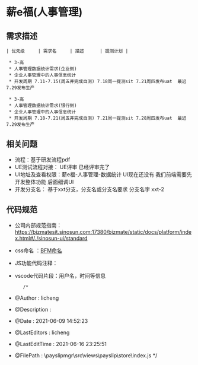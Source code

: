 # 薪e福(人事管理)

##  需求描述

	| 优先级     | 需求名 	| 描述      | 提测计划 |

   ```
    * 3-高     
    * 人事管理数据统计需求(企业侧)  
    * 企业人事管理中的人事信息统计
    * 开发周期 7.11-7.15(周五并完成自测) 7.18周一提测sit 7.21周四发布uat  最迟7.29发布生产 
   ```

   ```
    * 3-高     
    * 人事管理数据统计需求(银行侧)  
    * 企业人事管理中的人事信息统计
    * 开发周期 7.18-7.21(周五并完成自测) 7.21周一提测sit 7.28周四发布uat  最迟7.29发布生产 
   ```



##  相关问题
 - 流程：基于研发流程pdf 
 - UE测试流程对接： UE评审 已经评审完了              
 - UI地址及查看权限：薪e福-人事管理-数据统计   UI现在还没有 我们前端需要先开发整体功能 后面细调UI 
 - 开发分支名： 基于xxt分支，分支名或分支名要求  分支名字 xxt-2

 ## 代码规范

 - 公司内部规范指南：https://bizmatesit.sinosun.com:17380/bizmate/static/docs/platform/index.html#/./sinosun-ui/standard
 - css命名 ：[BFM命名](https://juejin.cn/post/6844903672162304013)
 - JS功能代码注释：
 - vscode代码片段：用户名，时间等信息
   
   ```  文件头部注释举例
      /*
 * @Author       : licheng
 * @Description  : 
 * @Date         : 2021-06-09 14:52:23
 * @LastEditors  : licheng
 * @LastEditTime : 2021-06-16 23:25:51
 * @FilePath     : \payslipmgr\src\views\payslip\store\index.js
 */

   ```

